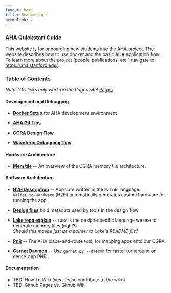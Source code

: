 ```yaml
---
layout: home
title: Readme page
permalink: /
---
```



### AHA Quickstart Guide ###


This website is for onboarding new students into the AHA project. The website describes how to use docker and the basic AHA application flow. To learn more about the project (people, publications, etc.) navigate to https://aha.stanford.edu/. 

### Table of Contents
<i>Note TOC links only work on the Pages site!</i>
[Pages]([https://stanfordaha.github.io/aha-wiki-page/)

#### Development and Debugging

* **[Docker Setup](01_docker.md)** for AHA development environment

* **[AHA Git Tips](10_aha_git_tips.md)**

* **[CGRA Design Flow](02_design_flow.md)**

* **[Waveform Debugging Tips](09_waveform_debugging.md)**

#### Hardware Architecture

* **[Mem tile](04_lake.md)**
-- An overview of the CGRA memory tile architecture.

#### Software Architecture

* **[H2H Description](03_h2h_files.md)**
-- Apps are written in the `Halide` language.<br/>
`Halide-to-Hardware` (H2H) automatically generates custom hardware for running the app.

* **[Design files](08_design_files.md)**
hold metadata used by tools in the design flow

* **[Lake repo explain](05_lake_repo.md)**
-- `Lake` is the design-specific language we use to generate memory tiles (right?)<br/>
<i>Should this maybe just be a pointer to Lake's README file?</i>

* **[PnR](07_pnr.md)**
-- The AHA place-and-route tool, for mapping apps onto our CGRA.

* **[Garnet Daemon](11_daemon.md)**
-- Use `garnet.py --daemon` for faster turnaround on dense-app PNR.

#### Documentation

* TBD: How To Wiki (yes please contribute to the wiki!)
* TBD: Github Pages vs. Github Wiki




